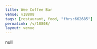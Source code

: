 ```yaml
---
title: Wee Coffee Bar
venue: v18808
tags: [restaurant, food, "fhrs:662685"]
permalink: /v/18808/
layout: venue
---
```

null